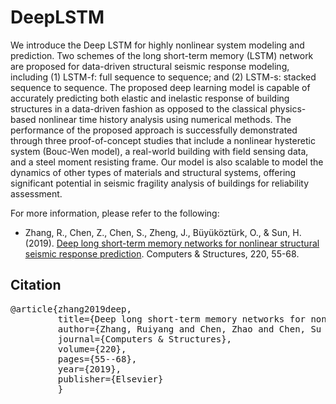 # DeepLSTM
We introduce the Deep LSTM for highly nonlinear system modeling and prediction. Two schemes of the long short-term memory (LSTM) network are proposed for data-driven structural seismic response modeling, including (1) LSTM-f: full sequence to sequence; and (2) LSTM-s: stacked sequence to sequence. The proposed deep learning model is capable of accurately predicting both elastic and inelastic response of building structures in a data-driven fashion as opposed to the classical physics-based nonlinear time history analysis using numerical methods. The performance of the proposed approach is successfully demonstrated through three proof-of-concept studies that include a nonlinear hysteretic system (Bouc-Wen model), a real-world building with field sensing data, and a steel moment resisting frame. Our model is also scalable to model the dynamics of other types of materials and structural systems, offering significant potential in seismic fragility analysis of buildings for reliability assessment.

For more information, please refer to the following:
* Zhang, R., Chen, Z., Chen, S., Zheng, J., Büyüköztürk, O., & Sun, H. (2019). [Deep long short-term memory networks for nonlinear structural seismic response prediction](https://doi.org/10.1016/j.compstruc.2019.05.006). Computers & Structures, 220, 55-68.

## Citation
<pre>
@article{zhang2019deep,  
         title={Deep long short-term memory networks for nonlinear structural seismic response prediction},  
         author={Zhang, Ruiyang and Chen, Zhao and Chen, Su and Zheng, Jingwei and Büyüköztürk, Oral and Sun, Hao},  
         journal={Computers & Structures},  
         volume={220},  
         pages={55--68},  
         year={2019},  
         publisher={Elsevier}  
         }
</pre>
